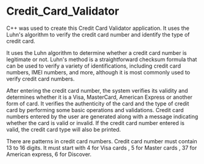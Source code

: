 # Credit_Card_Validator

C++ was used to create this Credit Card Validator application. It uses the Luhn's algorithm to verify the credit card number and identify the type of credit card.

It uses the Luhn algorithm to determine whether a credit card number is legitimate or not. Luhn's method is a straightforward checksum formula that can be used to verify a variety of identifications, including credit card numbers, IMEI numbers, and more, although it is most commonly used to verify credit card numbers.

After entering the credit card number, the system verifies its validity and determines whether it is a Visa, MasterCard, American Express or another form of card. It verifies the authenticity of the card and the type of credit card by performing some basic operations and validations. Credit card numbers entered by the user are generated along with a message indicating whether the card is valid or invalid. If the credit card number entered is valid, the credit card type will also be printed.

There are patterns in credit card numbers.
Credit card number must contain 13 to 16 digits. It must start with 4 for Visa cards , 5 for Master cards ,  37 for American express, 6 for Discover.
